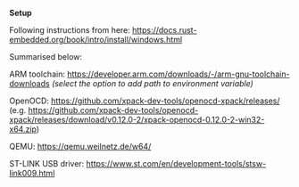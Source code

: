 **Setup**

Following instructions from here: https://docs.rust-embedded.org/book/intro/install/windows.html

Summarised below:

ARM toolchain: https://developer.arm.com/downloads/-/arm-gnu-toolchain-downloads  *(select the option to add path to environment variable)*

OpenOCD: https://github.com/xpack-dev-tools/openocd-xpack/releases/    (e.g. https://github.com/xpack-dev-tools/openocd-xpack/releases/download/v0.12.0-2/xpack-openocd-0.12.0-2-win32-x64.zip)

QEMU: https://qemu.weilnetz.de/w64/

ST-LINK USB driver: https://www.st.com/en/development-tools/stsw-link009.html



